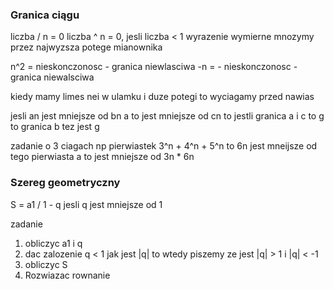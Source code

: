 
### Granica ciągu
liczba / n = 0
liczba ^ n = 0, jesli liczba < 1
wyrazenie wymierne mnozymy przez najwyzsza potege mianownika

n^2 = nieskonczonosc - granica niewlasciwa
-n = - nieskonczonosc - granica niewalsciwa

kiedy mamy limes nei w ulamku i duze potegi to wyciagamy przed nawias

jesli an jest mniejsze od bn a to jest mniejsze od cn to jestli granica a i c to g to granica b tez jest g

zadanie o 3 ciagach np pierwiastek 3^n + 4^n + 5^n 
to 6n jest mneijsze od tego pierwiasta a to jest mniejsze od 3n * 6n


### Szereg geometryczny

S = a1 / 1 - q jesli q jest mniejsze od 1

zadanie
1. obliczyc a1 i q
2. dac zalozenie q < 1
	jak jest |q| to wtedy piszemy ze jest |q| > 1 i |q| < -1
4. obliczyc S
5. Rozwiazac rownanie



